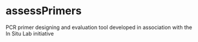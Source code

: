 # assessPrimers
PCR primer designing and evaluation tool developed in association with the In Situ Lab initiative
